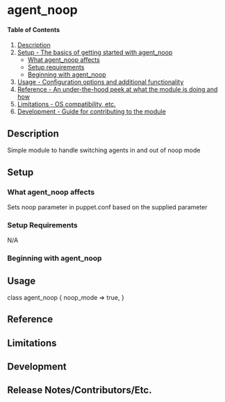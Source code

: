 # agent_noop

#### Table of Contents

1. [Description](#description)
1. [Setup - The basics of getting started with agent_noop](#setup)
    * [What agent_noop affects](#what-agent_noop-affects)
    * [Setup requirements](#setup-requirements)
    * [Beginning with agent_noop](#beginning-with-agent_noop)
1. [Usage - Configuration options and additional functionality](#usage)
1. [Reference - An under-the-hood peek at what the module is doing and how](#reference)
1. [Limitations - OS compatibility, etc.](#limitations)
1. [Development - Guide for contributing to the module](#development)

## Description

Simple module to handle switching agents in and out of noop mode

## Setup

### What agent_noop affects 

Sets noop parameter in puppet.conf based on the supplied parameter

### Setup Requirements 

N/A

### Beginning with agent_noop


## Usage

class agent_noop {
  noop_mode => true,
}


## Reference

## Limitations


## Development


## Release Notes/Contributors/Etc. 

